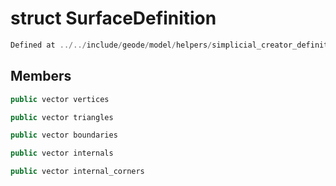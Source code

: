 # struct SurfaceDefinition

```cpp
Defined at ../../include/geode/model/helpers/simplicial_creator_definitions.h#41
```

## Members

```cpp
public vector vertices

```

```cpp
public vector triangles

```

```cpp
public vector boundaries

```

```cpp
public vector internals

```

```cpp
public vector internal_corners

```



